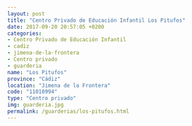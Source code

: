 ```yaml
---
layout: post
title: "Centro Privado de Educación Infantil Los Pitufos"
date: 2017-09-20 20:57:05 +0200
categories:
- Centro Privado de Educación Infantil
- cadiz
- jimena-de-la-frontera
- Centro privado
- guarderia
name: "Los Pitufos"
province: "Cádiz"
location: "Jimena de la Frontera"
code: "11010994"
type: "Centro privado"
img: guarderia.jpg
permalink: /guarderias/los-pitufos.html
---
```

